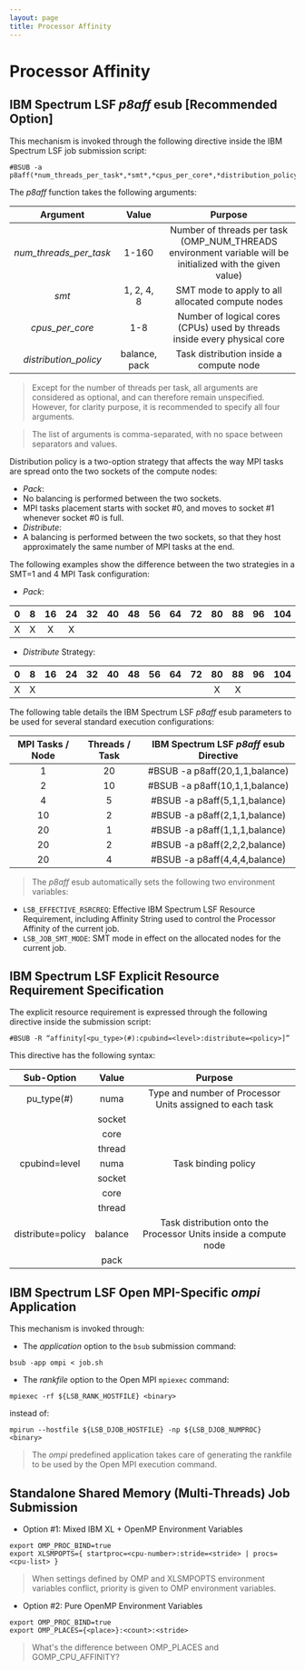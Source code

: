 ```yaml
---
layout: page
title: Processor Affinity
---
```


# Processor Affinity

## IBM Spectrum LSF *p8aff* esub [Recommended Option]

This mechanism is invoked through the following directive inside the IBM Spectrum LSF job submission script:
```
#BSUB -a p8aff(*num_threads_per_task*,*smt*,*cpus_per_core*,*distribution_policy*)
```
The *p8aff* function takes the following arguments:

| Argument               | Value         | Purpose
|:----------------------:|:-------------:|:-------:
| *num_threads_per_task* | 1-160         | Number of threads per task (OMP_NUM_THREADS environment variable will be initialized with the given value)
| *smt*                  | 1, 2, 4, 8    | SMT mode to apply to all allocated compute nodes
| *cpus_per_core*        | 1-8           | Number of logical cores (CPUs) used by threads inside every physical core
| *distribution_policy*  | balance, pack | Task distribution inside a compute node

> Except for the number of threads per task, all arguments are considered as optional, and can therefore remain unspecified.
However, for clarity purpose, it is recommended to specify all four arguments.

> The list of arguments is comma-separated, with no space between separators and values.

Distribution policy is a two-option strategy that affects the way MPI tasks are spread onto the two sockets of the compute nodes:
*	*Pack*:
  * No balancing is performed between the two sockets.
  * MPI tasks placement starts with socket #0, and moves to socket #1 whenever socket #0 is full.
*	*Distribute*:
  * A balancing is performed between the two sockets, so that they host approximately the same number of MPI tasks at the end.

The following examples show the difference between the two strategies in a SMT=1 and 4 MPI Task configuration:

* *Pack*:

| 0  | 8  | 16 | 24 | 32 | 40 | 48 | 56 | 64 | 72 | 80 | 88 | 96 | 104 | 112 | 120 | 128 | 136 | 144 | 152 |
|:--:|:--:|:--:|:--:|:--:|:--:|:--:|:--:|:--:|:--:|:--:|:--:|:--:|:---:|:---:|:---:|:---:|:---:|:---:|:---:|
| X  | X  | X  | X  |    |    |    |    |    |    |    |    |    |     |     |     |     |     |     |     |

* *Distribute* Strategy:

| 0  | 8  | 16 | 24 | 32 | 40 | 48 | 56 | 64 | 72 | 80 | 88 | 96 | 104 | 112 | 120 | 128 | 136 | 144 | 152 |
|:--:|:--:|:--:|:--:|:--:|:--:|:--:|:--:|:--:|:--:|:--:|:--:|:--:|:---:|:---:|:---:|:---:|:---:|:---:|:---:|
| X  | X  |    |    |    |    |    |    |    |    | X  | X  |    |     |     |     |     |     |     |				

The following table details the IBM Spectrum LSF *p8aff* esub parameters to be used for several standard execution configurations:

| MPI Tasks / Node | Threads / Task | IBM Spectrum LSF *p8aff* esub Directive
|:----------------:|:--------------:|:---------------------------------------:
| 1                | 20             | #BSUB -a p8aff(20,1,1,balance)
| 2                | 10             | #BSUB -a p8aff(10,1,1,balance)
| 4                | 5              | #BSUB -a p8aff(5,1,1,balance)
| 10               | 2              | #BSUB -a p8aff(2,1,1,balance)
| 20               | 1              | #BSUB -a p8aff(1,1,1,balance)
| 20               | 2              | #BSUB -a p8aff(2,2,2,balance)
| 20               | 4              | #BSUB -a p8aff(4,4,4,balance)

> The *p8aff* esub automatically sets the following two environment variables:
* `LSB_EFFECTIVE_RSRCREQ`: Effective IBM Spectrum LSF Resource Requirement, including Affinity String used to control the Processor Affinity of the current job.
* `LSB_JOB_SMT_MODE`: SMT mode in effect on the allocated nodes for the current job.

## IBM Spectrum LSF Explicit Resource Requirement Specification

The explicit resource requirement is expressed through the following directive inside the submission script:
```
#BSUB -R “affinity[<pu_type>(#):cpubind=<level>:distribute=<policy>]”
```
This directive has the following syntax:

| Sub-Option          | Value   | Purpose
|:-------------------:|:-------:|:-------:
| pu_type(#)          | numa    | Type and number of Processor Units assigned to each task
|                     | socket  |
|                     | core    |
|                     | thread  |
| cpubind=level      | numa    | Task binding policy
|                     | socket  |
|                     | core    |
|                     | thread  |
| distribute=policy 	| balance | Task distribution onto the Processor Units inside a compute node
|                     | pack    |

## IBM Spectrum LSF Open MPI-Specific *ompi* Application

This mechanism is invoked through:
* The *application* option to the `bsub` submission command:
```
bsub -app ompi < job.sh
```
* The *rankfile* option to the Open MPI `mpiexec` command:
```
mpiexec -rf ${LSB_RANK_HOSTFILE} <binary>
```
instead of:
```
mpirun --hostfile ${LSB_DJOB_HOSTFILE} -np ${LSB_DJOB_NUMPROC} <binary>
```

> The *ompi* predefined application takes care of generating the rankfile to be used by the Open MPI execution command.

## Standalone Shared Memory (Multi-Threads) Job Submission

* Option #1: Mixed IBM XL + OpenMP Environment Variables
```
export OMP_PROC_BIND=true
export XLSMPOPTS={ startproc=<cpu-number>:stride=<stride> | procs=<cpu-list> }
```

> When settings defined by OMP and XLSMPOPTS environment variables conflict, priority is given to OMP environment variables.

* Option #2: Pure OpenMP Environment Variables
```
export OMP_PROC_BIND=true
export OMP_PLACES={<place>}:<count>:<stride>
```

> What's the difference between OMP_PLACES and GOMP_CPU_AFFINITY?
